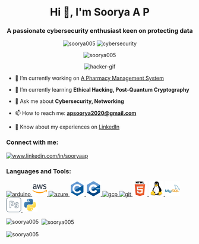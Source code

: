 <h1 align="center">Hi 👋, I'm Soorya A P</h1>
<h3 align="center">A passionate cybersecurity enthusiast keen on protecting data</h3>

<p align="center">
  <img src="https://komarev.com/ghpvc/?username=soorya005&label=Visitors&color=brightgreen&style=plastic" alt="soorya005" />
  <img src="https://img.shields.io/badge/cyber%20security-%2300A86B.svg?style=for-the-badge&logo=security&logoColor=white" alt="cybersecurity" />
</p>

<p align="center">
  <img src="https://github-profile-trophy.vercel.app/?username=soorya005&theme=dracula" alt="soorya005" />
</p>

<p align="center">
  <img src="https://media.giphy.com/media/JIX9t2j0ZTN9S/giphy.gif" width="300" height="150" alt="hacker-gif" />
</p>

- 🔭 I’m currently working on [A Pharmacy Management System](https://github.com/Soorya005/pharmacy-database)

- 🌱 I’m currently learning **Ethical Hacking, Post-Quantum Cryptography**

- 💬 Ask me about **Cybersecurity, Networking**

- 📫 How to reach me: **apsoorya2020@gmail.com**

- 📄 Know about my experiences on [LinkedIn](https://www.linkedin.com/in/sooryaap)

<h3 align="left">Connect with me:</h3>
<p align="left">
  <a href="https://www.linkedin.com/in/sooryaap" target="blank">
    <img align="center" src="https://raw.githubusercontent.com/rahuldkjain/github-profile-readme-generator/master/src/images/icons/Social/linked-in-alt.svg" alt="www.linkedin.com/in/sooryaap" height="30" width="40" />
  </a>
</p>

<h3 align="left">Languages and Tools:</h3>
<p align="left">
  <a href="https://www.arduino.cc/" target="_blank" rel="noreferrer"> 
    <img src="https://cdn.worldvectorlogo.com/logos/arduino-1.svg" alt="arduino" width="40" height="40"/> 
  </a> 
  <a href="https://aws.amazon.com" target="_blank" rel="noreferrer"> 
    <img src="https://raw.githubusercontent.com/devicons/devicon/master/icons/amazonwebservices/amazonwebservices-original-wordmark.svg" alt="aws" width="40" height="40"/> 
  </a> 
  <a href="https://azure.microsoft.com/en-in/" target="_blank" rel="noreferrer"> 
    <img src="https://www.vectorlogo.zone/logos/microsoft_azure/microsoft_azure-icon.svg" alt="azure" width="40" height="40"/> 
  </a> 
  <a href="https://www.cprogramming.com/" target="_blank" rel="noreferrer"> 
    <img src="https://raw.githubusercontent.com/devicons/devicon/master/icons/c/c-original.svg" alt="c" width="40" height="40"/> 
  </a> 
  <a href="https://www.w3schools.com/cpp/" target="_blank" rel="noreferrer"> 
    <img src="https://raw.githubusercontent.com/devicons/devicon/master/icons/cplusplus/cplusplus-original.svg" alt="cplusplus" width="40" height="40"/> 
  </a> 
  <a href="https://cloud.google.com" target="_blank" rel="noreferrer"> 
    <img src="https://www.vectorlogo.zone/logos/google_cloud/google_cloud-icon.svg" alt="gcp" width="40" height="40"/> 
  </a> 
  <a href="https://git-scm.com/" target="_blank" rel="noreferrer"> 
    <img src="https://www.vectorlogo.zone/logos/git-scm/git-scm-icon.svg" alt="git" width="40" height="40"/> 
  </a> 
  <a href="https://www.w3.org/html/" target="_blank" rel="noreferrer"> 
    <img src="https://raw.githubusercontent.com/devicons/devicon/master/icons/html5/html5-original-wordmark.svg" alt="html5" width="40" height="40"/> 
  </a> 
  <a href="https://www.linux.org/" target="_blank" rel="noreferrer"> 
    <img src="https://raw.githubusercontent.com/devicons/devicon/master/icons/linux/linux-original.svg" alt="linux" width="40" height="40"/> 
  </a> 
  <a href="https://www.mysql.com/" target="_blank" rel="noreferrer"> 
    <img src="https://raw.githubusercontent.com/devicons/devicon/master/icons/mysql/mysql-original-wordmark.svg" alt="mysql" width="40" height="40"/> 
  </a> 
  <a href="https://www.photoshop.com/en" target="_blank" rel="noreferrer"> 
    <img src="https://raw.githubusercontent.com/devicons/devicon/master/icons/photoshop/photoshop-line.svg" alt="photoshop" width="40" height="40"/> 
  </a> 
  <a href="https://www.python.org" target="_blank" rel="noreferrer"> 
    <img src="https://raw.githubusercontent.com/devicons/devicon/master/icons/python/python-original.svg" alt="python" width="40" height="40"/> 
  </a> 
</p>

<p>
  <img align="left" src="https://github-readme-stats.vercel.app/api/top-langs?username=soorya005&show_icons=true&locale=en&layout=compact&theme=tokyonight" alt="soorya005" />
</p>

<p>&nbsp;
  <img align="center" src="https://github-readme-stats.vercel.app/api?username=soorya005&show_icons=true&locale=en&theme=tokyonight" alt="soorya005" />
</p>

<p>
  <img align="center" src="https://github-readme-streak-stats.herokuapp.com/?user=soorya005&theme=tokyonight" alt="soorya005" />
</p>


